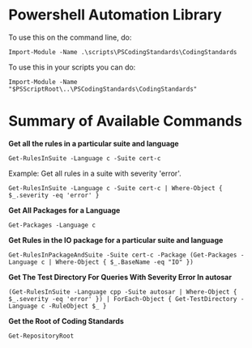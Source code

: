 # Powershell Automation Library

To use this on the command line, do:

```
Import-Module -Name .\scripts\PSCodingStandards\CodingStandards
```

To use this in your scripts you can do: 

```
Import-Module -Name "$PSScriptRoot\..\PSCodingStandards\CodingStandards"
```

# Summary of Available Commands


**Get all the rules in a particular suite and language**

```
Get-RulesInSuite -Language c -Suite cert-c
```

Example: Get all rules in a suite with severity 'error'. 

```
Get-RulesInSuite -Language c -Suite cert-c | Where-Object { $_.severity -eq 'error' }
```

**Get All Packages for a Language**

```
Get-Packages -Language c 
```

**Get Rules in the IO package for a particular suite and language**

```
Get-RulesInPackageAndSuite -Suite cert-c -Package (Get-Packages -Language c | Where-Object { $_.BaseName -eq "IO" })
```

**Get The Test Directory For Queries With Severity Error In autosar**

```
(Get-RulesInSuite -Language cpp -Suite autosar | Where-Object { $_.severity -eq 'error' }) | ForEach-Object { Get-TestDirectory -Language c -RuleObject $_ }
```

**Get the Root of Coding Standards**
```
Get-RepositoryRoot
```